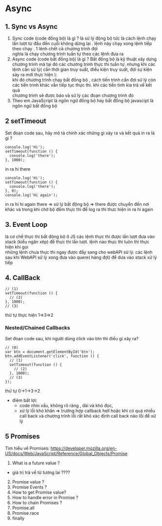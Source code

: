 # Async
## 1. Sync vs Async
1. Sync code (code đồng bộ) là gì ?
là sử lý động bộ tức là cách lệnh chạy lần lượt từ đầu đến cuối không dừng lại . lệnh này chạy xong lệnh tiếp theo chạy . 1 lênh chết cả chương trình đợi <br>
nghĩa là chạy chương trình tuần tự theo các lệnh đưa ra 
2. Async code (code bất đồng bộ) là gì ?
Bất đồng bộ là kỹ thuật xây dựng chương trình mà tại đó các chương trình thực thi tuần tự. nhưng khi các lệnh cần sử lý( cần thời gian truy suất, điều kiện truy suất, đợi sự kiện sảy ra mới thực hiện ):<br>
khi đó chương trình chạy bất đồng bộ , cách tiến trình cần đợi sử lý còn các tiến trình khác vẫn tiếp tục thực thi. khi các tiến tình kia trã về kết quả <br>
chương trình sẽ được báo và sử lý các đoạn chương trình đó
3. Theo em JavaScript là ngôn ngữ đồng bộ hay bất đồng bộ
javascipt là ngôn ngữ bất đồng bộ 
## 2 setTimeout
Set đoạn code sau, hãy mô tả chính xác những gì xảy ra và kết quả in ra là gì ?
```
console.log('Hi');
setTimeout(function () {
  console.log('there');
}, 1000);
```
in ra hi there
```
console.log('Hi');
setTimeout(function () {
  console.log('there');
}, 0);
console.log('Hi again');
```
in ra hi hi again there
=> sử lý bất động bộ 
=> there được chuyển đến nơi khác và trong khi chờ bộ đếm thực thi để log ra thì thưc hiện in ra hi again
## 3. Event Loop
là cơ chế thực thi bất động bộ ở JS các lệnh thực thi được lần lượt đưa vào stack (kiểu ngăn xêp) để thực thi lần lượt. lệnh nào thực thi luôn thì thực hiện khi gọi <br>
những lệnh chưa thực thi ngay được đẩy sang cho webAPI sử lý. các lệnh sau khi WebAPI sử lý xong đưa vào quere( hàng đợi) để dưa vào stack xử lý tiếp
## 4. CallBack 
```
// (1)
setTimeout(function () {
  // (2)
}, 1000);
// (3)
```
thứ tự thực hiện 1=>3=>2
### Nested/Chained Callbacks
Set đoạn code sau, khi người dùng click vào btn thì điều gì xảy ra?
```
// (0)
var btn = document.getElementById('btn');
btn.addEventListener('click', function () {
  // (1)
  setTimeout(function () {
    // (2)
  }, 1000);
  // (3)
});
```
thứ tự 0->1->3->2

- điêm bất lợi:
  - code nhìn xấu, không rõ ràng , dài và khó đọc,
  - xử lý lỗi khó khăn => trường hợp callback hell hoặc khi có quá nhiều call back và chương trình lỗi rất khó xác định call back nào lỗi để xử lý
 ## 5 Promises
Tìm hiểu về Promises: https://developer.mozilla.org/en-US/docs/Web/JavaScript/Reference/Global_Objects/Promise
1. What is a future value ?
- giá trị trả về từ tương lai ????

2. Promise value ?
3. Promise Events ?
4. How to get Promise value?
5. How to handle error in Promise ?
6. How to chain Promises ?
7. Promise.all
8. Promise.race
9. finally










